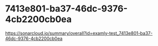 # 7413e801-ba37-46dc-9376-4cb2200cb0ea
https://sonarcloud.io/summary/overall?id=examly-test_7413e801-ba37-46dc-9376-4cb2200cb0ea

